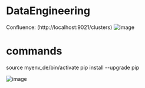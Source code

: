 # DataEngineering


Confluence: (http://localhost:9021/clusters)
![image](https://github.com/varshahindupur09/DataEngineering/assets/114629181/b6e74f8a-3825-49f4-9ef2-6c9d4881726f)


# commands
source myenv_de/bin/activate
pip install --upgrade pip


![image](https://github.com/varshahindupur09/DataEngineering/assets/114629181/b5f8cbc1-af30-4e67-8fe9-b6282461a214)





